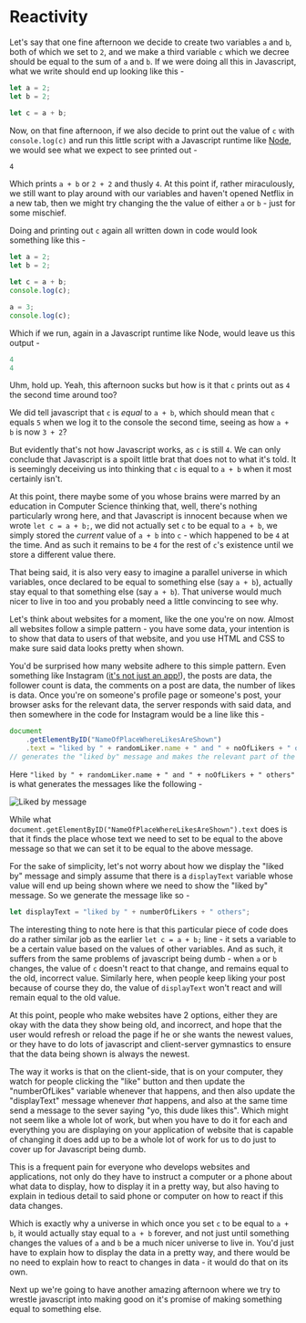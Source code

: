 # Reactivity

Let's say that one fine afternoon we decide to create two variables `a` and `b`, both of which we set to `2`, and we make a third variable `c` which we decree should be equal to the sum of `a` and `b`. If we were doing all this in Javascript, what we write should end up looking like this -

```js
let a = 2;
let b = 2;

let c = a + b;
```

Now, on that fine afternoon, if we also decide to print out the value of `c` with `console.log(c)` and run this little script with a Javascript runtime like [Node](https://nodejs.org/en/), we would see what we expect to see printed out -

```sh
4
```

Which prints `a + b` or `2 + 2` and thusly `4`. At this point if, rather miraculously, we still want to play around with our variables and haven't opened Netflix in a new tab, then we might try changing the the value of either `a` or `b` - just for some mischief.

Doing and printing out `c` again all written down in code would look something like this -

```js
let a = 2;
let b = 2;

let c = a + b;
console.log(c);

a = 3;
console.log(c);
```

Which if we run, again in a Javascript runtime like Node, would leave us this output -

```js
4
4
```

Uhm, hold up. Yeah, this afternoon sucks but how is it that `c` prints out as `4` the second time around too? 

We did tell javascript that `c` is _equal_ to `a + b`, which should mean that `c` equals `5` when we log it to the console the second time, seeing as how `a + b` is now `3 + 2`?

But evidently that's not how Javascript works, as `c` is still `4`. We can only conclude that Javascript is a spoilt little brat that does not to what it's told. It is seemingly deceiving us into thinking that `c` is equal to `a + b` when it most certainly isn't. 

At this point, there maybe some of you whose brains were marred by an education in Computer Science thinking that, well, there's nothing particularly wrong here, and that Javascript is innocent because when we wrote `let c = a + b;`, we did not actually set `c` to be equal to `a + b`, we simply stored the _current_ value of `a + b` into `c` - which happened to be `4` at the time. And as such it remains to be `4` for the rest of `c`'s existence until we store a different value there. 

That being said, it is also very easy to imagine a parallel universe in which variables, once declared to be equal to something else (say `a + b`), actually stay equal to that something else (say `a + b`). That universe would much nicer to live in too and you probably need a little convincing to see why.

Let's think about websites for a moment, like the one you're on now. Almost all websites follow a simple pattern - you have some data, your intention is to show that data to users of that website, and you use HTML and CSS to make sure said data looks pretty when shown.

You'd be surprised how many website adhere to this simple pattern. Even something like Instagram ([it's not just an app!](https://www.instagram.com/)), the posts are data, the follower count is data, the comments on a post are data, the number of likes is data. Once you're on someone's profile page or someone's post, your browser asks for the relevant data, the server responds with said data, and then somewhere in the code for Instagram would be a line like this -

```js
document
    .getElementByID("NameOfPlaceWhereLikesAreShown")
    .text = "liked by " + randomLiker.name + " and " + noOfLikers + " others";
// generates the "liked by" message and makes the relevant part of the website display it
```

Here `"liked by " + randomLiker.name + " and " + noOfLikers + " others"` is what generates the messages like the following -

![Liked by message](https://dhruvdh.github.io/blog/img/reactivity/liked_by_message.png)

While what `document.getElementByID("NameOfPlaceWhereLikesAreShown").text` does is that it finds the place whose text we need to set to be equal to the above message so that we can set it to be equal to the above message.

For the sake of simplicity, let's not worry about how we display the "liked by" message and simply assume that there is a `displayText` variable whose value will end up being shown where we need to show the "liked by" message. So we generate the message like so -

```js
let displayText = "liked by " + numberOfLikers + " others";
```

The interesting thing to note here is that this particular piece of code does do a rather similar job as the earlier `let c = a + b;` line - it sets a variable to be a certain value based on the values of other variables. And as such, it suffers from the same problems of javascript being dumb - when `a` or `b` changes, the value of `c` doesn't react to that change, and remains equal to the old, incorrect value. Similarly here, when people keep liking your post because of course they do, the value of `displayText` won't react and will remain equal to the old value.

At this point, people who make websites have 2 options, either they are okay with the data they show being old, and incorrect, and hope that the user would refresh or reload the page if he or she wants the newest values, or they have to do lots of javascript and client-server gymnastics to ensure that the data being shown is always the newest.

The way it works is that on the client-side, that is on your computer, they watch for people clicking the "like" button and then update the "numberOfLikes" variable whenever that happens, and then also update the "displayText" message whenever _that_ happens, and also at the same time send a message to the sever saying "yo, this dude likes this". Which might not seem like a whole lot of work, but when you have to do it for each and everything you are displaying on your application of website that is capable of changing it does add up to be a whole lot of work for us to do just to cover up for Javascript being dumb.

This is a frequent pain for everyone who develops websites and applications, not only do they have to instruct a computer or a phone about what data to display, how to display it in a pretty way, but also having to explain in tedious detail to said phone or computer on how to react if this data changes.

Which is exactly why a universe in which once you set `c` to be equal to `a + b`, it would actually stay equal to `a + b` forever, and not just until something changes the values of `a` and `b` be a much nicer universe to live in. You'd just have to explain how to display the data in a pretty way, and there would be no need to explain how to react to changes in data - it would do that on its own.

Next up we're going to have another amazing afternoon where we try to wrestle javascript into making good on it's promise of making something equal to something else.
